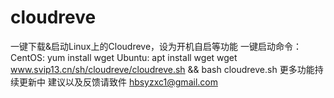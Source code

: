 # cloudreve

一键下载&启动Linux上的Cloudreve，设为开机自启等功能
一键启动命令：
CentOS: yum install wget
Ubuntu: apt install wget
wget www.svip13.cn/sh/cloudreve/cloudreve.sh && bash cloudreve.sh
更多功能持续更新中
建议以及反馈请致件 hbsyzxc1@gmail.com
